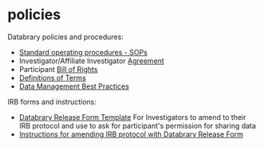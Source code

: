 policies
========

Databrary policies and procedures:

- [Standard operating procedures - SOPs](standard-operating-proceedures.md)
- Investigator/Affiliate Investigator [Agreement](investigator-agreement.md)
- Participant [Bill of Rights](bill-of-rights.md)
- [Definitions of Terms](definitions.md)
- [Data Management Best Practices](best-practices.md)

IRB forms and instructions:

- [Databrary Release Form Template](release-template.md) 
For Investigators to amend to their IRB protocol and use to ask for participant's permission for sharing data
- [Instructions for amending IRB protocol with Databrary Release Form](release-instructions.md)
